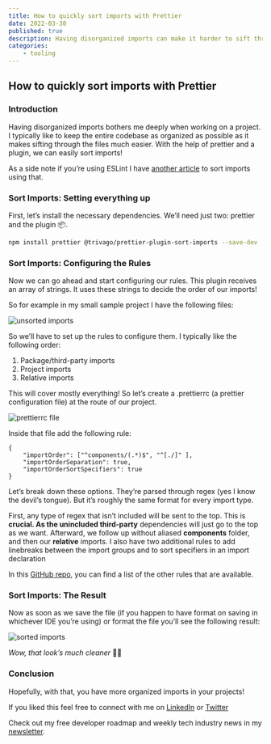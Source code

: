 ```yaml
---
title: How to quickly sort imports with Prettier
date: 2022-03-30
published: true
description: Having disorganized imports can make it harder to sift through code or just makes our code unappealing. Prettier can help us sort and order imports.
categories:
    - tooling
---
```


## How to quickly sort imports with Prettier

### Introduction

Having disorganized imports bothers me deeply when working on a project. I typically like to keep the entire codebase as organized as possible as it makes sifting through the files much easier. With the help of prettier and a plugin, we can easily sort imports!

As a side note if you’re using ESLint I have [another article](https://relatablecode.com/how-to-quickly-configure-eslint-for-import-sorting/) to sort imports using that.

### Sort Imports: Setting everything up

First, let’s install the necessary dependencies. We’ll need just two: prettier and the plugin 📦.

```bash
npm install prettier @trivago/prettier-plugin-sort-imports --save-dev
```

### Sort Imports: Configuring the Rules

Now we can go ahead and start configuring our rules. This plugin receives an array of strings. It uses these strings to decide the order of our imports!

So for example in my small sample project I have the following files:

![unsorted imports](https://cdn.hashnode.com/res/hashnode/image/upload/v1648645741874/BPISZd7-p.png)

So we’ll have to set up the rules to configure them. I typically like the following order:

1. Package/third-party imports
2. Project imports
3. Relative imports

This will cover mostly everything! So let’s create a .prettierrc (a prettier configuration file) at the route of our project.

![prettierrc file](https://cdn.hashnode.com/res/hashnode/image/upload/v1648645743471/MD1Qh7yLV.png)

Inside that file add the following rule:

```
{
    "importOrder": ["^components/(.*)$", "^[./]" ],
    "importOrderSeparation": true,
    "importOrderSortSpecifiers": true
}
```

Let’s break down these options. They’re parsed through regex (yes I know the devil’s tongue). But it’s roughly the same format for every import type.

First, any type of regex that isn’t included will be sent to the top. This is **crucial. As the unincluded third-party** dependencies will just go to the top as we want. Afterward, we follow up without aliased **components** folder, and then our **relative** imports. I also have two additional rules to add linebreaks between the import groups and to sort specifiers in an import declaration

In this [GitHub repo](https://github.com/trivago/prettier-plugin-sort-imports), you can find a list of the other rules that are available.

### Sort Imports: The Result

Now as soon as we save the file (if you happen to have format on saving in whichever IDE you’re using) or format the file you’ll see the following result:

![sorted imports](https://cdn.hashnode.com/res/hashnode/image/upload/v1648645744985/FTmqbsgzE.png)

_Wow, that look’s much cleaner_ 👌🏼

### Conclusion

Hopefully, with that, you have more organized imports in your projects!

If you liked this feel free to connect with me on [LinkedIn](https://www.linkedin.com/in/relatablecode) or [Twitter](https://twitter.com/relatablecoder)

Check out my free developer roadmap and weekly tech industry news in my [newsletter](https://relatablecode.substack.com/).
